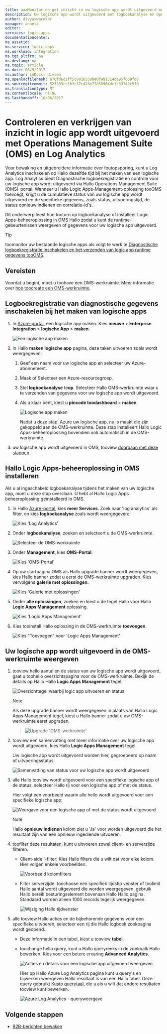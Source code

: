 ```yaml
---
title: aaaMonitor en get inzicht in uw logische app wordt uitgevoerd met OMS - Azure Logic Apps | Microsoft Docs
description: Uw logische app wordt uitgevoerd met logboekanalyse en Operations Management Suite (OMS) tooget insights en uitgebreidere foutopsporing details voor probleemoplossing en diagnostische gegevens controleren
author: divyaswarnkar
manager: anneta
editor: 
services: logic-apps
documentationcenter: 
ms.assetid: 
ms.service: logic-apps
ms.workload: integration
ms.tgt_pltfrm: na
ms.devlang: na
ms.topic: article
ms.date: 08/9/2017
ms.author: LADocs; divswa
ms.openlocfilehash: a76fd6d1ff5c0010550be0f991514ce95f659fd6
ms.sourcegitcommit: 523283cc1b3c37c428e77850964dc1c33742c5f0
ms.translationtype: MT
ms.contentlocale: nl-NL
ms.lasthandoff: 10/06/2017
---
```

# <a name="monitor-and-get-insights-about-logic-app-runs-with-operations-management-suite-oms-and-log-analytics"></a>Controleren en verkrijgen van inzicht in logic app wordt uitgevoerd met Operations Management Suite (OMS) en Log Analytics

Voor bewaking en uitgebreidere informatie over foutopsporing, kunt u Log Analytics inschakelen op Hallo dezelfde tijd bij het maken van een logische app. Log Analytics biedt Diagnostische logboekregistratie en controle voor uw logische app wordt uitgevoerd via Hallo Operations Management Suite (OMS)-portal. Wanneer u Hallo Logic Apps-Management-oplossing tooOMS toevoegt, krijgt u de cumulatieve status van uw logische app wordt uitgevoerd en de specifieke gegevens, zoals status, uitvoeringstijd, de status opnieuw indienen en correlatie-id's.

Dit onderwerp leest hoe tooturn op logboekanalyse of installeer Logic Apps-beheeroplossing in OMS Hallo zodat u kunt de runtime-gebeurtenissen weergeven of gegevens voor uw logische app uitgevoerd.

 > [!TIP]
 > toomonitor uw bestaande logische apps als volgt te werk te [Diagnostische logboekregistratie inschakelen en het verzenden van logic app runtime gegevens tooOMS](../logic-apps/logic-apps-monitor-your-logic-apps.md#azure-diagnostics).

## <a name="requirements"></a>Vereisten

Voordat u begint, moet u toohave een OMS-werkruimte. Meer informatie over [hoe toocreate een OMS-werkruimte](../log-analytics/log-analytics-get-started.md). 

## <a name="turn-on-diagnostics-logging-when-creating-logic-apps"></a>Logboekregistratie van diagnostische gegevens inschakelen bij het maken van logische apps

1. In [Azure-portal](https://portal.azure.com), een logische app maken. Kies **nieuwe** > **Enterprise Integration** > **logische App** > **maken**.

   ![Een logische app maken](media/logic-apps-monitor-your-logic-apps-oms/find-logic-apps-azure.png)

2. In Hallo **maken logische app** pagina, deze taken uitvoeren zoals wordt weergegeven:

   1. Geef een naam voor uw logische app en selecteer uw Azure-abonnement. 
   2. Maak of Selecteer een Azure-resourcegroep.
   3. Stel **logboekanalyse** te**op**. 
   Selecteer Hallo OMS-werkruimte waar u te verzenden van gegevens voor uw logische app wordt uitgevoerd. 
   4. Als u klaar bent, kiest u **pincode toodashboard** > **maken**.

      ![Logische app maken](./media/logic-apps-monitor-your-logic-apps-oms/create-logic-app.png)

      Nadat u deze stap, Azure uw logische app, nu is maakt die zijn gekoppeld aan de OMS-werkruimte. 
      Deze stap installeert Hallo Logic Apps-beheeroplossing bovendien ook automatisch in de OMS-werkruimte.

3. uw logische app wordt uitgevoerd in OMS, tooview [doorgaan met deze stappen](#view-logic-app-runs-oms).

## <a name="install-hello-logic-apps-management-solution-in-oms"></a>Hallo Logic Apps-beheeroplossing in OMS installeren

Als u al ingeschakeld logboekanalyse tijdens het maken van uw logische app, moet u deze stap overslaan. U hebt al Hallo Logic Apps beheeroplossing geïnstalleerd in OMS.

1. In Hallo [Azure-portal](https://portal.azure.com), kies **meer Services**. Zoek naar 'log analytics' als filter, en kies **logboekanalyse** zoals wordt weergegeven:

   ![Kies 'Log Analytics'](media/logic-apps-monitor-your-logic-apps-oms/find-log-analytics.png)

2. Onder **logboekanalyse**, zoeken en selecteert u de OMS-werkruimte. 

   ![Selecteer de OMS-werkruimte](media/logic-apps-monitor-your-logic-apps-oms/select-logic-app.png)

3. Onder **Management**, kies **OMS-Portal**.

   ![Kies 'OMS-Portal'](media/logic-apps-monitor-your-logic-apps-oms/oms-portal-page.png)

4. Op uw startpagina OMS als Hallo upgrade banner wordt weergegeven, kies Hallo banner zodat u eerst de OMS-werkruimte upgraden. Kies vervolgens **galerie met oplossingen**.

   ![Kies 'Galerie met oplossingen'](media/logic-apps-monitor-your-logic-apps-oms/solutions-gallery.png)

5. Onder **alle oplossingen**, zoeken en kiest u de tegel Hallo voor Hallo **Logic Apps Management** oplossing.

   ![Kies 'Logic Apps Management'](media/logic-apps-monitor-your-logic-apps-oms/logic-apps-management-tile2.png)

6. Kies tooinstall Hallo oplossing in de OMS-werkruimte **toevoegen**.

   ![Kies "Toevoegen" voor 'Logic Apps Management'](media/logic-apps-monitor-your-logic-apps-oms/add-logic-apps-management-solution.png)

<a name="view-logic-app-runs-oms"></a>

## <a name="view-your-logic-app-runs-in-your-oms-workspace"></a>Uw logische app wordt uitgevoerd in de OMS-werkruimte weergeven

1. tooview hello aantal en de status van uw logische app wordt uitgevoerd, gaat u toohello overzichtspagina voor de OMS-werkruimte. Bekijk de details op Hallo Hallo **Logic Apps Management** tegel.

   ![Overzichttegel waarbij logic app uitvoeren en status](media/logic-apps-monitor-your-logic-apps-oms/overview.png)

   > [!Note]
   > Als deze upgrade banner wordt weergegeven in plaats van Hallo Logic Apps Management tegel, kiest u Hallo banner zodat u uw OMS-werkruimte eerst upgraden.
  
   > ![Upgrade 'OMS-werkruimte'](media/logic-apps-monitor-your-logic-apps-oms/oms-upgrade-banner.png)

2. tooview een samenvatting met meer informatie over uw logische app wordt uitgevoerd, kies Hallo **Logic Apps Management** tegel.

   Uw logische app wordt uitgevoerd worden hier, gegroepeerd op naam of uitvoeringsstatus.

   ![Samenvatting van status voor uw logische app wordt uitgevoerd](media/logic-apps-monitor-your-logic-apps-oms/logic-apps-runs-summary.png)
   
3. alle Hallo tooview wordt uitgevoerd voor een specifieke logische app of de status, selecteer Hallo rij voor een logische app of met de status.

   Hier volgt een voorbeeld waarin alle hello wordt uitgevoerd voor een specifieke logische app:

   ![Weergave voor een logische app of met de status wordt uitgevoerd](media/logic-apps-monitor-your-logic-apps-oms/logic-app-run-details.png)

   > [!NOTE]
   > Hallo **opnieuw indienen** kolom ziet u 'Ja' voor worden uitgevoerd die het resultaat zijn van een opnieuw ingediende uitvoeren.

4. toofilter deze resultaten, kunt u uitvoeren zowel client- en serverzijde filteren.

   * Client-side '-filter: Kies Hallo filters die u wilt dat voor elke kolom. 
   Hier volgen enkele voorbeelden:

     ![Voorbeeld kolomfilters](media/logic-apps-monitor-your-logic-apps-oms/filters.png)

   * Filter serverzijde: toochoose een specifiek tijdstip venster of toolimit Hallo aantal wordt uitgevoerd die worden weergegeven, gebruik Hallo bereik besturingselement bovenaan Hallo Hallo pagina. 
   Standaard worden alleen 1000 records tegelijk weergegeven. 
   
     ![Wijziging Hallo tijdvenster](media/logic-apps-monitor-your-logic-apps-oms/change-interval.png)
 
5. alle tooview Hallo acties en de bijbehorende gegevens voor een specifieke uitvoeren, selecteer een rij die Hallo logboek zoekpagina wordt geopend. 

   * Deze informatie in een tabel, kiest u tooview **tabel**.
   * toochange hello query, kunt u Hallo queryreeks in de zoekbalk Hallo bewerken. 
   Kies voor een betere ervaring **Advanced Analytics**.

     ![Acties en details voor een logische app uitgevoerd weergeven](media/logic-apps-monitor-your-logic-apps-oms/log-search-page.png)

     Hier op Hallo Azure Log Analytics pagina kunt u query's en bijwerken weergeven Hallo resultaat is van een Hallo tabel. 
     Deze query gebruikt [Kusto querytaal](https://docs.loganalytics.io/learn/tutorials/getting_started_with_queries.html), die u als u wilt dat andere resultaten tooview kunt bewerken. 

     ![Azure Log Analytics - queryweergave](media/logic-apps-monitor-your-logic-apps-oms/query.png)

## <a name="next-steps"></a>Volgende stappen

* [B2B-berichten bewaken](../logic-apps/logic-apps-monitor-b2b-message.md)
